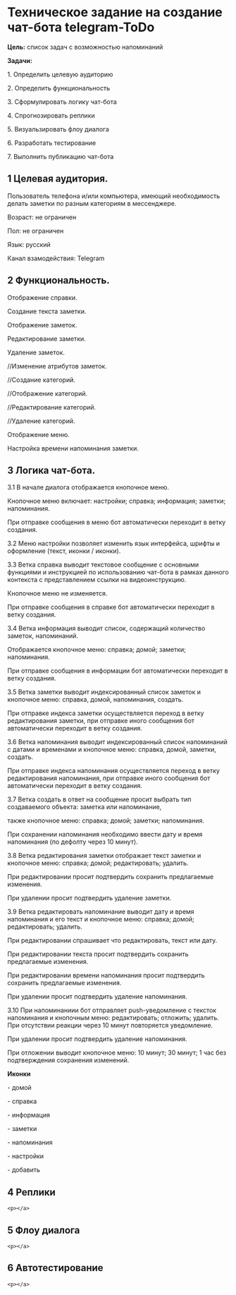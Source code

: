 <p><h1>Техническое задание на создание чат-бота telegram-ToDo</h1></p>

<p><b>Цель:</b> список задач с возможностью напоминаний</p>
<p><b>Задачи:</b></p>
<p>1. Определить целевую аудиторию
<p>2. Определить функциональность <p>
3. Сформулировать логику чат-бота <p>
4. Спрогнозировать реплики <p>
5. Визуальзировать флоу диалога <p>
6. Разработать тестирование <p>
7. Выполнить публикацию чат-бота <p>

<a><h2>1 Целевая аудитория.</h2> <p>
Пользователь телефона и/или компьютера, имеющий необходимость делать заметки по разным категориям в мессенджере. <p>
Возраст: не ограничен <p>
Пол: не ограничен <p>
Язык: русский <p>
Канал взамодействия: Telegram <p></a>

  <a><h2>2 Функциональность.</h2> <p>
Отображение справки. <p>
Создание текста заметки. <p>
Отображение заметок. <p>
Редактирование заметки. <p>
Удаление заметок. <p>
//Изменение атрибутов заметок. <p>
//Создание категорий. <p>
//Отображение категорий. <p>
//Редактирование категорий. <p>
//Удаление категорий. <p>
Отображение меню. <p>
Настройка времени напоминания заметки. <p></a>

  <a><h2>3 Логика чат-бота. </h2><p>
3.1 В начале диалога отображается кнопочное меню. <p>
Кнопочное меню включает: настройки; справка; информация; заметки; напоминания. <p>
При отправке сообщения в меню бот автоматически переходит в ветку создания. <p>
3.2 Меню настройки позволяет изменить язык интерфейса, шрифты и оформление (текст, иконки / иконки). <p>
3.3 Ветка справка выводит текстовое сообщение с основными функциями и инструкцией по использованию чат-бота в рамках данного контекста с представлением ссылки на видеоинструкцию. <p>
Кнопочное меню не изменяется. <p>
При отправке сообщения в справке бот автоматически переходит в ветку создания. <p>
3.4 Ветка информация выводит список, содержащий количество заметок, напоминаний. <p>
Отображается кнопочное меню: справка; домой; заметки; напоминания. <p>
При отправке сообщения в информации бот автоматически переходит в ветку создания. <p>
3.5 Ветка заметки выводит индексированный список заметок и кнопочное меню: справка, домой, напоминания, создать. <p>
При отправке индекса заметки осуществляется переход в ветку редактирования заметки, при отправке иного сообщения бот автоматически переходит в ветку создания. <p>
3.6 Ветка напоминания выводит индексированный список напоминаний с датами и временами и кнопочное меню: справка, домой, заметки, создать. <p>
При отправке индекса напоминания осуществляется переход в ветку редактирования напоминания, при отправке иного сообщения бот автоматически переходит в ветку создания. <p>
3.7 Ветка создать в ответ на сообщение просит выбрать тип создаваемого объекта: заметка или напоминание, <p>
также кнопочное меню: справка; домой; заметки; напоминания. <p>
При сохранении напоминания необходимо ввести дату и время напоминания (по дефолту через 10 минут). <p>
3.8 Ветка редактирования заметки отображает текст заметки и кнопочное меню: справка; домой; редактировать; удалить. <p>
При редактировании просит подтвердить сохранить предлагаемые изменения. <p>
При удалении просит подтвердить удаление заметки. <p>
3.9 Ветка редактировать напоминание выводит дату и время напоминания и его текст и кнопочное меню: справка; домой; редактировать; удалить. <p>
При редактировании спрашивает что редактировать, текст или дату. <p>
При редактировании текста просит подтвердить сохранить предлагаемые изменения. <p>
При редактировании времени напоминания просит подтвердить сохранить предлагаемые изменения. <p>
При удалении просит подтвердить удаление напоминания. <p>
3.10 При напоминаниии бот отправляет push-уведомление с тексток напоминания и кнопочным меню: редактировать; отложить; удалить. При отсутствии реакции через 10 минут повторяется уведомление. <p>
При удалении просит подтвердить удаление напоминания. <p>
При отложении выводит кнопочное меню: 10 минут; 30 минут; 1 час без подтверждения сохранения изменений. <p>
    <b> Иконки </b><p>
    <a><p> - домой</p></a>
    <a><p> - справка</p></a>
    <a><p> - информация</p></a>
    <a><p> - заметки</p></a>
    <a><p> - напоминания</p></a>
    <a><p> - настройки</p></a>
    <a><p> - добавить</p></a>
    
  </a>

<a><h2>4 Реплики</h2><p>
    
    <p></a>

<a><h2>5 Флоу диалога</h2><p>
    
    <p></a>

<a><h2>6 Автотестирование</h2><p>
    
    <p></a>
